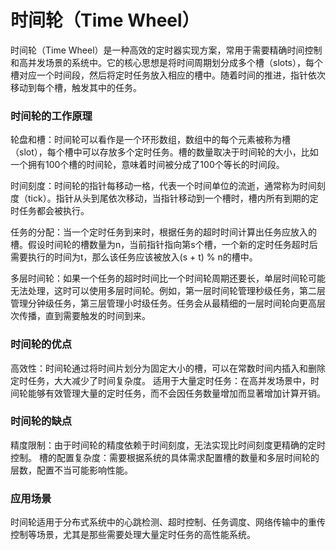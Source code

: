 # 时间轮（Time Wheel）

时间轮（Time Wheel）是一种高效的定时器实现方案，常用于需要精确时间控制和高并发场景的系统中。它的核心思想是将时间周期划分成多个槽（slots），每个槽对应一个时间段，然后将定时任务放入相应的槽中。随着时间的推进，指针依次移动到每个槽，触发其中的任务。

### 时间轮的工作原理
轮盘和槽：时间轮可以看作是一个环形数组，数组中的每个元素被称为槽（slot），每个槽中可以存放多个定时任务。槽的数量取决于时间轮的大小，比如一个拥有100个槽的时间轮，意味着时间被分成了100个等长的时间段。

时间刻度：时间轮的指针每移动一格，代表一个时间单位的流逝，通常称为时间刻度（tick）。指针从头到尾依次移动，当指针移动到一个槽时，槽内所有到期的定时任务都会被执行。

任务的分配：当一个定时任务到来时，根据任务的超时时间计算出任务应放入的槽。假设时间轮的槽数量为n，当前指针指向第s个槽，一个新的定时任务超时后需要执行的时间为t，那么该任务应该被放入(s + t) % n的槽中。

多层时间轮：如果一个任务的超时时间比一个时间轮周期还要长，单层时间轮可能无法处理，这时可以使用多层时间轮。例如，第一层时间轮管理秒级任务，第二层管理分钟级任务，第三层管理小时级任务。任务会从最精细的一层时间轮向更高层次传播，直到需要触发的时间到来。

### 时间轮的优点
高效性：时间轮通过将时间片划分为固定大小的槽，可以在常数时间内插入和删除定时任务，大大减少了时间复杂度。
适用于大量定时任务：在高并发场景中，时间轮能够有效管理大量的定时任务，而不会因任务数量增加而显著增加计算开销。

### 时间轮的缺点
精度限制：由于时间轮的精度依赖于时间刻度，无法实现比时间刻度更精确的定时控制。
槽的配置复杂度：需要根据系统的具体需求配置槽的数量和多层时间轮的层数，配置不当可能影响性能。

### 应用场景
时间轮适用于分布式系统中的心跳检测、超时控制、任务调度、网络传输中的重传控制等场景，尤其是那些需要处理大量定时任务的高性能系统。